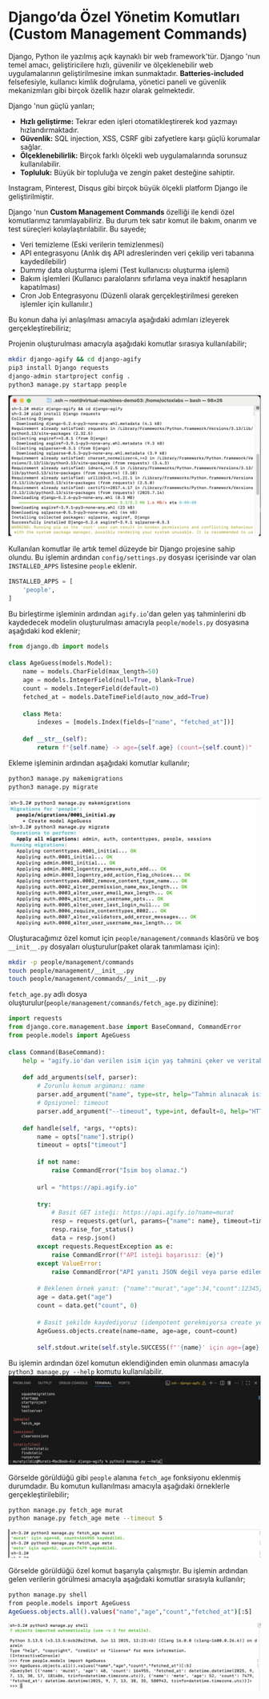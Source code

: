 # Django’da Özel Yönetim Komutları (Custom Management Commands)

Django, Python ile yazılmış açık kaynaklı bir web framework'tür. Django 'nun temel amacı, geliştiricilere hızlı, güvenilir ve ölçeklenebilir web uygulamalarının geliştirilmesine imkan sunmaktadır. **Batteries-included** felsefesiyle, kullanıcı kimlik doğrulama, yönetici paneli ve güvenlik mekanizmları gibi birçok özellik hazır olarak gelmektedir.

Django 'nun güçlü yanları;

* **Hızlı geliştirme:** Tekrar eden işleri otomatikleştirerek kod yazmayı hızlandırmaktadır.
* **Güvenlik:** SQL injection, XSS, CSRF gibi zafyetlere karşı güçlü korumalar sağlar.
* **Ölçeklenebilirlik:** Birçok farklı ölçekli web uygulamalarında sorunsuz kullanılabilir.
* **Topluluk:** Büyük bir topluluğa ve zengin paket desteğine sahiptir. 

Instagram, Pinterest, Disqus gibi birçok büyük ölçekli platform Django ile geliştirilmiştir.

Django 'nun **Custom Management Commands** özelliği ile kendi özel komutlarımız tanımlayabiliriz. Bu durum tek satır komut ile bakım, onarım ve test süreçleri kolaylaştırılabilir. Bu sayede;
* Veri temizleme (Eski verilerin temizlenmesi)
* API entegrasyonu (Anlık dış API adreslerinden veri çekilip veri tabanına kaydedilebilir)
* Dummy data oluşturma işlemi (Test kullanıcısı oluşturma işlemi)
* Bakım işlemleri (Kullanıcı paralolarını sıfırlama veya inaktif hesapların kapatılması)
* Cron Job Entegrasyonu (Düzenli olarak gerçekleştirilmesi gereken işlemler için kullanılır.)

Bu konun daha iyi anlaşılması amacıyla aşağıdaki adımları izleyerek gerçekleştirebiliriz;

Projenin oluşturulması amacıyla aşağıdaki komutlar sırasıya kullanılabilir;
```bash
mkdir django-agify && cd django-agify
pip3 install Django requests
django-admin startproject config .
python3 manage.py startapp people
```
![](./img/Django-1.png)

Kullanılan komutlar ile artık temel düzeyde bir Django projesine sahip olundu. Bu işlemin ardından ``config/settings.py`` dosyası içerisinde var olan ``INSTALLED_APPS`` listesine ``people`` eklenir.

```python
INSTALLED_APPS = [
    'people',
]
```
Bu birleştirme işleminin ardından ``agify.io``'dan gelen yaş tahminlerini db kaydedecek modelin oluşturulması amacıyla ``people/models.py`` dosyasına aşağıdaki kod eklenir;

```python
from django.db import models

class AgeGuess(models.Model):
    name = models.CharField(max_length=50)
    age = models.IntegerField(null=True, blank=True)
    count = models.IntegerField(default=0)
    fetched_at = models.DateTimeField(auto_now_add=True)

    class Meta:
        indexes = [models.Index(fields=["name", "fetched_at"])]

    def __str__(self):
        return f"{self.name} -> age={self.age} (count={self.count})"

```
Ekleme işleminin ardından aşağıdaki komutlar kullanılır;

```bash
python3 manage.py makemigrations
python3 manage.py migrate
```

![](./img/Django-2.png)

Oluşturacağımız özel komut için ``people/management/commands`` klasörü ve boş ``__init__.py`` dosyaları oluşturulur(paket olarak tanımlaması için):

```bash
mkdir -p people/management/commands
touch people/management/__init__.py
touch people/management/commands/__init__.py
```

``fetch_age.py`` adlı dosya oluşturulur(``people/management/commands/fetch_age.py`` dizinine):

```python
import requests
from django.core.management.base import BaseCommand, CommandError
from people.models import AgeGuess

class Command(BaseCommand):
    help = "agify.io'dan verilen isim için yaş tahmini çeker ve veritabanına kaydeder."

    def add_arguments(self, parser):
        # Zorunlu konum argümanı: name
        parser.add_argument("name", type=str, help="Tahmin alınacak isim")
        # Opsiyonel: timeout
        parser.add_argument("--timeout", type=int, default=8, help="HTTP zaman aşımı (saniye)")

    def handle(self, *args, **opts):
        name = opts["name"].strip()
        timeout = opts["timeout"]

        if not name:
            raise CommandError("İsim boş olamaz.")

        url = "https://api.agify.io"

        try:
            # Basit GET isteği: https://api.agify.io?name=murat
            resp = requests.get(url, params={"name": name}, timeout=timeout)
            resp.raise_for_status()
            data = resp.json()
        except requests.RequestException as e:
            raise CommandError(f"API isteği başarısız: {e}")
        except ValueError:
            raise CommandError("API yanıtı JSON değil veya parse edilemedi.")

        # Beklenen örnek yanıt: {"name":"murat","age":34,"count":12345}
        age = data.get("age")
        count = data.get("count", 0)

        # Basit şekilde kaydediyoruz (idempotent gerekmiyorsa create yeterli)
        AgeGuess.objects.create(name=name, age=age, count=count)

        self.stdout.write(self.style.SUCCESS(f"'{name}' için age={age}, count={count} kaydedildi."))

```

Bu işlemin ardından özel komutun eklendiğinden emin olunması amacıyla ``python3 manage.py --help`` komutu kullanılabilir.
![](./img/Django-3.png)

Görselde görüldüğü gibi ``people`` alanına ``fetch_age`` fonksiyonu eklenmiş durumdadır. Bu komutun kullanılması amacıyla aşağıdaki örneklerle gerçekleştirilebilir;

```bash
python manage.py fetch_age murat
python manage.py fetch_age mete --timeout 5
```
![](./img/Django-4.png)

Görselde görüldüğü özel komut başarıyla çalışmıştır. Bu işlemin ardından gelen verilerin görülmesi amacıyla aşağıdaki komutlar sırasıyla kullanılır;

```bash
python manage.py shell
from people.models import AgeGuess
AgeGuess.objects.all().values("name","age","count","fetched_at")[:5]
```

![](./img/Django-5.png)
